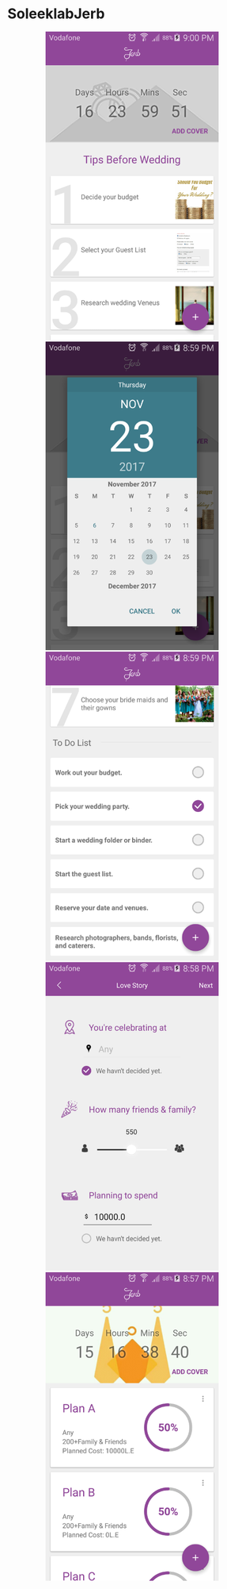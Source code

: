 # SoleeklabJerb
<p align="center">
  <img src="https://github.com/TuiyTuyHussein/SoleeklabJerb/blob/master/Android%20Task/screenshots/device-2017-11-06-210016.png" width="350"/>
  <img src="https://github.com/TuiyTuyHussein/SoleeklabJerb/blob/master/Android%20Task/screenshots/device-2017-11-06-205959.png" width="350"/>
  <img src="https://github.com/TuiyTuyHussein/SoleeklabJerb/blob/master/Android%20Task/screenshots/device-2017-11-06-205936.png" width="350"/>
  <img src="https://github.com/TuiyTuyHussein/SoleeklabJerb/blob/master/Android%20Task/screenshots/device-2017-11-06-205832.png" width="350"/>
  <img src="https://github.com/TuiyTuyHussein/SoleeklabJerb/blob/master/Android%20Task/screenshots/device-2017-11-06-205738.png" width="350"/>
</p>
